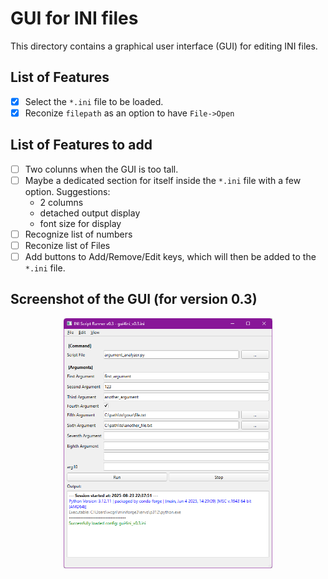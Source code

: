 # GUI for INI files

This directory contains a graphical user interface (GUI) for editing INI files.

## List of Features

- [x] Select the `*.ini` file to be loaded.
- [x] Reconize `filepath` as an option to have `File->Open`

## List of Features to  add

- [ ] Two colunns when the GUI is too tall.
- [ ] Maybe a dedicated section for itself inside the `*.ini` file with a few option. Suggestions:
  - 2 columns
  - detached output display
  - font size for display
- [ ] Recognize list of numbers
- [ ] Reconize list of Files
- [ ] Add buttons to Add/Remove/Edit keys, which will then be added to the `*.ini` file.

## Screenshot of the GUI (for version 0.3)

<p align="center">
    <img src="docs/imgs/Screenshot 2025-08-23 223802.png" height="400">
</p>
